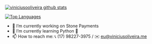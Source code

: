 
  [![viniciusooliveira github stats](https://github-readme-stats.vercel.app/api?username=viniciusooliveira&show_icons=true&include_all_commits=true&theme=tokyonight)](https://github.com/viniciusooliveira) 

[![Top Languages](https://github-readme-stats.vercel.app/api/top-langs/?username=viniciusooliveira&theme=tokyonight)](https://github.com/viniciusooliveira)

- 🔭 I’m currently working on Stone Payments
- 🌱 I’m currently learning Python 🐍
- 📫 How to reach me: 📞 (17) 98227-3975 / ✉️ eu@viniciusoliveira.me

<!--
**viniciusooliveira/viniciusooliveira** is a ✨ _special_ ✨ repository because its `README.md` (this file) appears on your GitHub profile.

Here are some ideas to get you started:

- 🔭 I’m currently working on ...
- 🌱 I’m currently learning ...
- 👯 I’m looking to collaborate on ...
- 🤔 I’m looking for help with ...
- 💬 Ask me about ...
- 📫 How to reach me: ...
- 😄 Pronouns: ...
- ⚡ Fun fact: ...
-->
